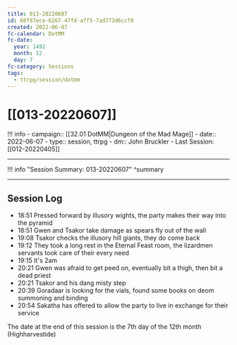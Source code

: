 ```yaml
---
title: 013-20220607
id: 68f87ece-6267-47fd-a7f5-7ad773d6ccf8
created: 2022-06-07
fc-calendar: DotMM
fc-date:
  year: 1492
  month: 12
  day: 7
fc-category: Sessions
tags:
  - ttrpg/session/dotmm
---
```


# [[013-20220607]]

!!! info
    - campaign:: [[32.01 DotMM|Dungeon of the Mad Mage]]
    - date:: 2022-06-07
    - type:: session, ttrpg
    - dm:: John Bruckler
    - Last Session: [[012-20220405]]


---

!!! info "Session Summary: 013-20220607"
    ^summary

---

## Session Log

- 18:51 Pressed forward by illusory wights, the party makes their way into the pyramid
- 18:51 Gwen and Tsakor take damage as spears fly out of the wall
- 19:08 Tsakor checks the illusory hill giants, they do come back
- 19:12 They took a long rest in the Eternal Feast room, the lizardmen servants took care of their every need
- 19:15 It's 2am
- 20:21 Gwen was afraid to get peed on, eventually bit a thigh, then bit a dead priest
- 20:21 Tsakor and his dang misty step
- 20:39 Goradaar is looking for the vials, found some books on deom summoning and binding
- 20:54 Sakatha has offered to allow the party to live in exchange for their service

The date at the end of this session is the 7th day of the 12th month (Highharvestide)

